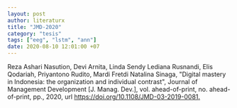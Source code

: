 ```yaml
---
layout: post
author: literaturx
title: "JMD-2020"
category: "tesis"
tags: ["eeg", "lstm", "ann"]
date: 2020-08-10 12:01:00 +07
---
```


Reza Ashari Nasution, Devi Arnita, Linda Sendy Lediana Rusnandi, Elis Qodariah, Priyantono Rudito, Mardi Fretdi Natalina Sinaga, "Digital mastery in Indonesia: the organization and individual contrast",  Journal of Management Development [J. Manag. Dev.], vol. ahead-of-print, no. ahead-of-print, pp., 2020, url <https://doi.org/10.1108/JMD-03-2019-0081>[.](https://drive.google.com/file/d/1bt2vhUbRePNc08iYMuM0R3Yw8Ts3Fx3H/view?usp=sharing)
